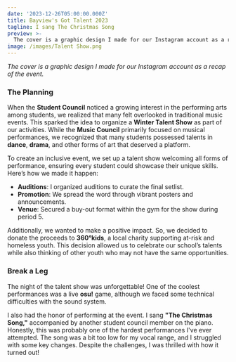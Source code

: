 ```yaml
---
date: '2023-12-26T05:00:00.000Z'
title: Bayview's Got Talent 2023
tagline: I sang The Christmas Song
preview: >-
  The cover is a graphic design I made for our Instagram account as a recap of the event.
image: /images/Talent Show.png
---
```

*The cover is a graphic design I made for our Instagram account as a recap of the event.*

### The Planning

When the **Student Council** noticed a growing interest in the performing arts among students, we realized that many felt overlooked in traditional music events. This sparked the idea to organize a **Winter Talent Show** as part of our activities. While the **Music Council** primarily focused on musical performances, we recognized that many students possessed talents in **dance**, **drama**, and other forms of art that deserved a platform.

To create an inclusive event, we set up a talent show welcoming all forms of performance, ensuring every student could showcase their unique skills. Here’s how we made it happen:

- **Auditions**: I organized auditions to curate the final setlist.
- **Promotion**: We spread the word through vibrant posters and announcements.
- **Venue**: Secured a buy-out format within the gym for the show during period 5.

Additionally, we wanted to make a positive impact. So, we decided to donate the proceeds to **360°kids**, a local charity supporting at-risk and homeless youth. This decision allowed us to celebrate our school’s talents while also thinking of other youth who may not have the same opportunities.

### Break a Leg

The night of the talent show was unforgettable! One of the coolest performances was a live **osu!** game, although we faced some technical difficulties with the sound system.

I also had the honor of performing at the event. I sang **"The Christmas Song,"** accompanied by another student council member on the piano. Honestly, this was probably one of the hardest performances I've ever attempted. The song was a bit too low for my vocal range, and I struggled with some key changes. Despite the challenges, I was thrilled with how it turned out!



